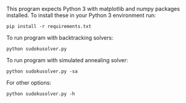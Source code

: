This program expects Python 3 with matplotlib and numpy packages installed.
To install these in your Python 3 environment run:

```pip install -r requirements.txt```

To run program with backtracking solvers:

```python sudokusolver.py```

To run program with simulated annealing solver:

```python sudokusolver.py -sa```

For other options:

```python sudokusolver.py -h```
